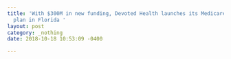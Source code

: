 ```yaml
---
title: 'With $300M in new funding, Devoted Health launches its Medicare Advantage
  plan in Florida '
layout: post
category: _nothing
date: 2018-10-18 10:53:09 -0400

---
```

